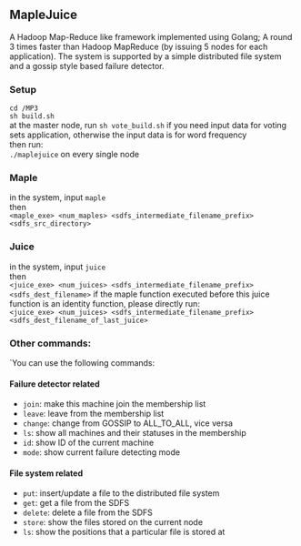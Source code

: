## MapleJuice
A Hadoop Map-Reduce like framework implemented using Golang; A round 3 times faster than Hadoop MapReduce (by issuing 5 nodes for each application). The system is supported by a simple distributed file system and a gossip style based failure detector.
### Setup
`cd /MP3`  
`sh build.sh`  
at the master node, run `sh vote_build.sh` if you need input data for voting sets application, otherwise the input data is for word frequency  
then run:  
`./maplejuice` on every single node  

### Maple
in the system, input `maple`  
then  
`<maple_exe> <num_maples> <sdfs_intermediate_filename_prefix> <sdfs_src_directory>`

### Juice
in the system, input `juice`  
then  
`<juice_exe> <num_juices> <sdfs_intermediate_filename_prefix> <sdfs_dest_filename>` 
if the maple function executed before this juice function is an identity function, please directly run:  
`<juice_exe> <num_juices> <sdfs_intermediate_filename_prefix> <sdfs_dest_filename_of_last_juice>`

### Other commands:
`You can use the following commands:  
#### Failure detector related
- `join`: make this machine join the membership list
- `leave`: leave from the membership list
- `change`: change from GOSSIP to ALL_TO_ALL, vice versa
- `ls`: show all machines and their statuses in the membership
- `id`: show ID of the current machine
- `mode`: show current failure detecting mode
#### File system related
- `put`: insert/update a file to the distributed file system
- `get`: get a file from the SDFS
- `delete`: delete a file from the SDFS
- `store`: show the files stored on the current node
- `ls`: show the positions that a particular file is stored at
